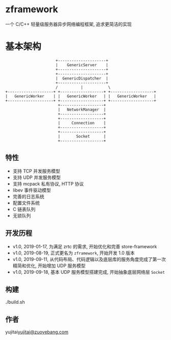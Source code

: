 # zframework 
一个 C/C++ 轻量级服务器异步网络编程框架, 追求更简洁的实现

# 基本架构
```
                      +---------------------+
                      |    GenericServer    |
                      +---------------------+
                      +---------------------+
                      |  GenericDispatcher  |
                      +---------------------+
                      /          |           \
+--------------------+ +-------------------+ +-------------------+
|   GenericWorker    | |   GenericWorker   | |   GenericWorker   |
+--------------------+ +-------------------+ +-------------------+
                       +-------------------+
                       |   NetworkManager  |
                       +-------------------+
                       +-------------------+
                       |     Connection    |
                       +-------------------+
                       +-------------------+
                       |       Socket      |
                       +-------------------+
```

## 特性
* 支持 TCP 并发服务模型
* 支持 UDP 并发服务模型
* 支持 mcpack 私有协议, HTTP 协议
* libev 事件驱动模型
* 完善的日志系统
* 配置文件系统
* C 链表队列
* 无锁队列

## 开发历程
* v1.0, 2019-01-17, 为满足 zrtc 的需求, 开始优化和完善 store-framework
* v1.0, 2019-08-19, 正式更名为 `zframework`, 开始开发 1.0 版本
* v1.0, 2019-09-11, 从代码布局、代码逻辑以及底层库的服务角度完成了第一次精简和优化, 开始增加 UDP 服务模型
* v1.0, 2019-09-18, 基本 UDP 服务模型搭建完成, 开始抽象底层网络层 `Socket`

## 构建
./build.sh

## 作者
yujitai<yujitai@zuoyebang.com>


